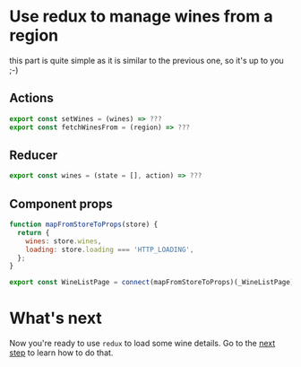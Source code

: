 # Use redux to manage wines from a region

this part is quite simple as it is similar to the previous one, so it's up to you ;-)

## Actions

```javascript
export const setWines = (wines) => ???
export const fetchWinesFrom = (region) => ???
```

## Reducer

```javascript
export const wines = (state = [], action) => ???
```

## Component props

```javascript
function mapFromStoreToProps(store) {
  return {
    wines: store.wines,
    loading: store.loading === 'HTTP_LOADING',
  };
}

export const WineListPage = connect(mapFromStoreToProps)(_WineListPage);
```

# What's next

Now you're ready to use `redux` to load some wine details. Go to the [next step](./6-redux-wine-details.md) to learn how to do that.
